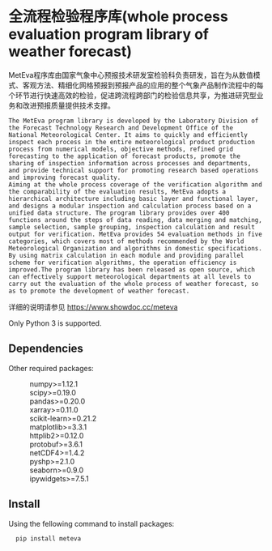 # 全流程检验程序库(whole process evaluation program library of weather forecast)
MetEva程序库由国家气象中心预报技术研发室检验科负责研发，旨在为从数值模式、客观方法、精细化网格预报到预报产品的应用的整个气象产品制作流程中的每个环节进行快速高效的检验，促进跨流程跨部门的检验信息共享，为推进研究型业务和改进预报质量提供技术支撑。  

    The MetEva program library is developed by the Laboratory Division of the Forecast Technology Research and Development Office of the National Meteorological Center. It aims to quickly and efficiently inspect each process in the entire meteorological product production process from numerical models, objective methods, refined grid forecasting to the application of forecast products, promote the sharing of inspection information across processes and departments, and provide technical support for promoting research based operations and improving forecast quality. 
    Aiming at the whole process coverage of the verification algorithm and the comparability of the evaluation results, MetEva adopts a hierarchical architecture including basic layer and functional layer, and designs a modular inspection and calculation process based on a unified data structure. The program library provides over 400 functions around the steps of data reading, data merging and matching, sample selection, sample grouping, inspection calculation and result output for verification. MetEva provides 54 evaluation methods in five categories, which covers most of methods recommended by the World Meteorological Organization and algorithms in domestic specifications. By using matrix calculation in each module and providing parallel scheme for verification algorithms, the operation efficiency is improved.The program library has been released as open source, which can effectively support meteorological departments at all levels to carry out the evaluation of the whole process of weather forecast, so as to promote the development of weather forecast.
 
详细的说明请参见  https://www.showdoc.cc/meteva 

Only Python 3 is supported.

## Dependencies
Other required packages:

   numpy>=1.12.1  
   scipy>=0.19.0  
   pandas>=0.20.0  
   xarray>=0.11.0  
   scikit-learn>=0.21.2  
   matplotlib>=3.3.1  
   httplib2>=0.12.0  
   protobuf>=3.6.1  
   netCDF4>=1.4.2  
   pyshp>=2.1.0  
   seaborn>=0.9.0  
   ipywidgets>=7.5.1

## Install
Using the fellowing command to install packages:
```
  pip install meteva
```
